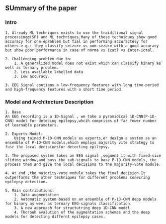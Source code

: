 ## SUmmary of the paper

### Intro 

    1. Already ML techniques exists to use the traiditional signal processingg(SP) and ML techniques.Many of these techniques show good accuracy for one eproblem but fial in performing accuractely for others e.g.: they classify seizure vs non-sezure with a good accuracy but show poor performance in case of norma vs icatl vs inter-ictal.

    2. Challenging problem due to:
        1. A generalized model does not exist which can classify binary as well as ternary problem.
        2. Less available labelled data
        3. Low accuracy.

    3. EEG Signal contians a low-frequency features with long time-period and high-frequency features with a short time period.

### Model and Architecture Description 
    
    1. Base
    An EEG recording is a 1D-Signal , we take a pyramidical 1D-CNN(P-1D-CNN) model for detecing epilepsy,whcih comprises of far fewer number of learnable parameters.

    2. Experts Model:
        Using tained P-1D-CNN models as experts,er design a system as an ensemble of P-1D-CNN models,ehich employs majority vite strategy to fusr the local decisionsfor detecting epilepsy.
    
    3. The proposed system takes an EEG signal ,segment it with fixed-size sliding window,and pass the sub-signals to base P-1D-CNN models, the process them and give the local decisions to the majority-vote module.

    4. At end ,the majority-vote module takes the final decision.It outperforms the other techniques for different problems conecring epilepsy detection.

    5. Main contributions:
        1. Data augmentation
        2. Automatic system based on an ensemble of P-1D-CNN depp models for binary as weel as ternary EEG-signals classification.
        3. A new approach for structutring deep 1D-CNN model.
        4. Thorouh evalution of the augmentation schemes and the deep models for detecting differnt epilepsy cases.





